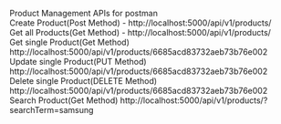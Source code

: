 Product Management APIs for postman <br/>
Create Product(Post Method) - http://localhost:5000/api/v1/products/ <br/>
Get all Products(Get Method) - http://localhost:5000/api/v1/products/ <br/>
Get single Product(Get Method) http://localhost:5000/api/v1/products/6685acd83732aeb73b76e002 <br/>
Update single Product(PUT Method) http://localhost:5000/api/v1/products/6685acd83732aeb73b76e002 <br/>
Delete single Product(DELETE Method) http://localhost:5000/api/v1/products/6685acd83732aeb73b76e002 <br/>
Search Product(Get Method) http://localhost:5000/api/v1/products/?searchTerm=samsung

